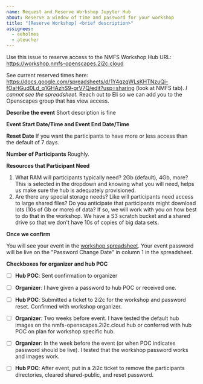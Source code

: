 ```yaml
---
name: Request and Reserve Workshop Jupyter Hub
about: Reserve a window of time and password for your workshop
title: "[Reserve Workshop] <brief description>"
assignees:
  - eeholmes
  - ateucher
---
```


Use this issue to reserve access to the NMFS Workshop Hub URL: https://workshop.nmfs-openscapes.2i2c.cloud

See current reserved times here: <https://docs.google.com/spreadsheets/d/1Y4qzqWLsKHTNzuQi-fOaHGud0Ld_q1GHAzhS9-grV7Q/edit?usp=sharing> (look at NMFS tab). 
*I cannot see the spreadsheet.* Reach out to Eli so we can add you to the Openscapes group that has view access.

**Describe the event**
Short description is fine

**Event Start Date/Time	and Event End Date/Time**

**Reset Date**
If you want the participants to have more or less access than the default of 7 days.

**Number of Participants**
Roughly.

**Resources that Participant Need**

1. What RAM will participants typically need? 2Gb (default), 4Gb, more? This is selected in the dropdown and knowing what you will need, helps us make sure the hub is adequately provisioned.
2. Are there any special storage needs? Like will participants need access to large shared files? Do you anticipate that participants might download lots (10s of Gb or more) of data? If so, we will work with you on how best to do that in the workshop. We have a S3 scratch bucket and a shared drive so that we don't have 10s of copies of big data sets.

**Once we confirm**

You will see your event in the [workshop spreadsheet](https://docs.google.com/spreadsheets/d/1Y4qzqWLsKHTNzuQi-fOaHGud0Ld_q1GHAzhS9-grV7Q/edit?usp=sharing). 
Your event password will be live on the "Password Change Date" in column 1 in the spreadsheet.

**Checkboxes for organizer and hub POC**

- [ ] **Hub POC**: Sent confirmation to organizer
- [ ] **Organizer**: I have given a password to hub POC or received one.
- [ ] **Hub POC**: Submitted a ticket to 2i2c for the workshop and password reset. Confirmed with workshop organizer.
- [ ] **Organizer**: Two weeks before event. I have tested the default hub images on the nmfs-openscapes.2i2c.cloud hub or conferred with hub POC on plan for workshop specific hub.
- [ ] **Organizer**: In the week before the event (or when POC indicates password should be live). I tested that the workshop password works and images work.
- [ ] **Hub POC**: After event, put in a 2i2c ticket to remove the participants directories, cleared shared-public, and reset password.


